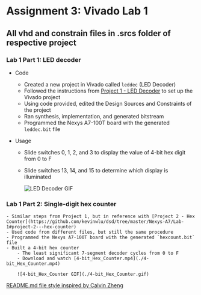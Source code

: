 # Assignment 3: Vivado Lab 1
## All vhd and constrain files in .srcs folder of respective project

### Lab 1 Part 1: LED decoder
- Code
	- Created a new project in Vivado called `leddec` (LED Decoder)
	- Followed the instructions from [Project 1 - LED Decoder](https://github.com/kevinwlu/dsd/tree/master/Nexys-A7/Lab-1#project-1---led-decoder) to set up the Vivado project
	- Using code provided, edited the Design Sources and Constraints of the project
	- Ran synthesis, implementation, and generated bitstream
	- Programmed the Nexys A7-100T board with the generated `leddec.bit` file

- Usage
	- Slide switches 0, 1, 2, and 3 to display the value of 4-bit hex digit from 0 to F
	- Slide switches 13, 14, and 15 to determine which display is illuminated
		
		![LED Decoder GIF](./leddec/leddec.gif)
	

### Lab 1 Part 2: Single-digit hex counter
	- Similar steps from Project 1, but in reference with [Project 2 - Hex Counter](https://github.com/kevinwlu/dsd/tree/master/Nexys-A7/Lab-1#project-2---hex-counter)
	- Used code from different files, but still the same procedure
	- Programmed the Nexys A7-100T board with the generated `hexcount.bit` file
	- Built a 4-bit hex counter
		- The least significant 7-segment decoder cycles from 0 to F
		- Download and watch [4-bit_Hex_Counter.mp4](./4-bit_Hex_Counter.mp4)
		
		![4-bit_Hex_Counter GIF](./4-bit_Hex_Counter.gif)

[README.md file style inspired by Calvin Zheng](https://github.com/Crystal-Link/CPE487-Work/blob/main/Assignments/Assignment%203%20-%20Vivado%20Lab%201/README.md)

